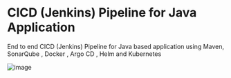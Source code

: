 # CICD (Jenkins) Pipeline for Java Application

End to end CICD (Jenkins) Pipeline for Java based application using Maven, SonarQube , Docker , Argo CD , Helm and Kubernetes

![image](https://github.com/Tukarambarure/Java-Application-CICD-Pipeline/assets/95771731/14ab6d5f-ceab-4632-809f-ef34dadd04b3)

